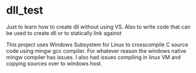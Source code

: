 # dll_test

Just to learn how to create dll without using VS.
Also to write code that can be used to create dll or to statically link against

This project uses Windows Subsystem for Linux to crosscompile C source code using mingw gcc compiler. For whatever reason the windows native mingw compiler has issues. I also had issues compiling in linux VM and copying sources over to windows host. 
